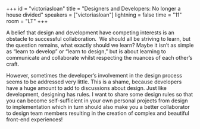 +++
id = "victoriasloan"
title = "Designers and Developers: No longer a house divided"
speakers = ["victoriasloan"]
lightning = false
time = "11"
room = "LT"
+++

A belief that design and development have competing interests is an obstacle to successful collaboration. 
We should all be striving to learn, but the question remains, what exactly should we learn? Maybe it isn’t as simple as “learn to develop” or “learn to design,” but is about learning to communicate and collaborate whilst respecting the nuances of each other’s craft.

However, sometimes the developer’s involvement in the design process seems to be addressed very little. This is a shame, because developers have a huge amount to add to discussions about design.
Just like development, designing has rules. I want to share some design rules so that you can become self-sufficient in your own personal projects from design to implementation which in turn should also make you a better collaborator to design team members resulting in the creation of complex and beautiful front-end experiences!
